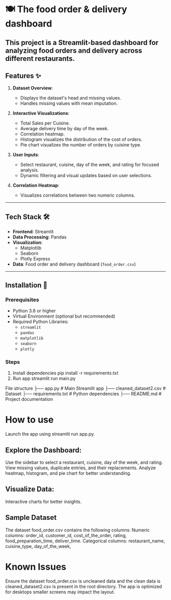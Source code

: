 # 🍽️ The food order & delivery dashboard 

This project is a **Streamlit-based dashboard** for analyzing food orders and delivery across different restaurants. 
---

## Features ✨

1. **Dataset Overview**:
   - Displays the dataset's head and missing values.
   - Handles missing values with mean imputation.

2. **Interactive Visualizations**:
   - Total Sales per Cuisine.
   - Average delivery time by day of the week.
   - Correlation heatmap.
   - Histogram visualizes the distribution of the cost of orders. 
   - Pie chart visualizes the number of orders by cuisine type. 

4. **User Inputs**:
   - Select restaurant, cuisine, day of the week, and rating for focused analysis.
   - Dynamic filtering and visual updates based on user selections.

5. **Correlation Heatmap**:
   - Visualizes correlations between two numeric columns. 

---

## Tech Stack 🛠️

- **Frontend**: Streamlit
- **Data Processing**: Pandas
- **Visualization**: 
  - Matplotlib
  - Seaborn
  - Plotly Express
- **Data**: Food order and delivery dashboard (`food_order.csv`)

---

## Installation 🔧

### Prerequisites

- Python 3.8 or higher
- Virtual Environment (optional but recommended)
- Required Python Libraries:
  - `streamlit`
  - `pandas`
  - `matplotlib`
  - `seaborn`
  - `plotly`

### Steps

1. Install dependencies 
    pip install -r requirements.txt
2. Run app
    streamlit run main.py

File structure
 ├── app.py                 # Main Streamlit app
├── cleaned_dataset2.csv # Dataset
├── requirements.txt       # Python dependencies
├── README.md              # Project documentation
 
        
# How to use
 Launch the app using streamlit run app.py.
## Explore the Dashboard:
Use the sidebar to select a restaurant, cuisine, day of the week, and rating.
View missing values, duplicate entries, and their replacements.
Analyze heatmap, histogram, and pie chart for better understanding.
## Visualize Data:
Interactive charts for better insights.

## Sample Dataset
The dataset food_order.csv contains the following columns:
Numeric columns: order_id, customer_id, cost_of_the_order, rating, food_preparation_time, deliver_time. 
Categorical columns: restaurant_name, cuisine_type, day_of_the_week, 

# Known Issues
Ensure the dataset food_order.csv is uncleaned data and the clean data is cleaned_dataset2.csv is present in the root directory.
The app is optimized for desktops smaller screens may impact the layout. 

